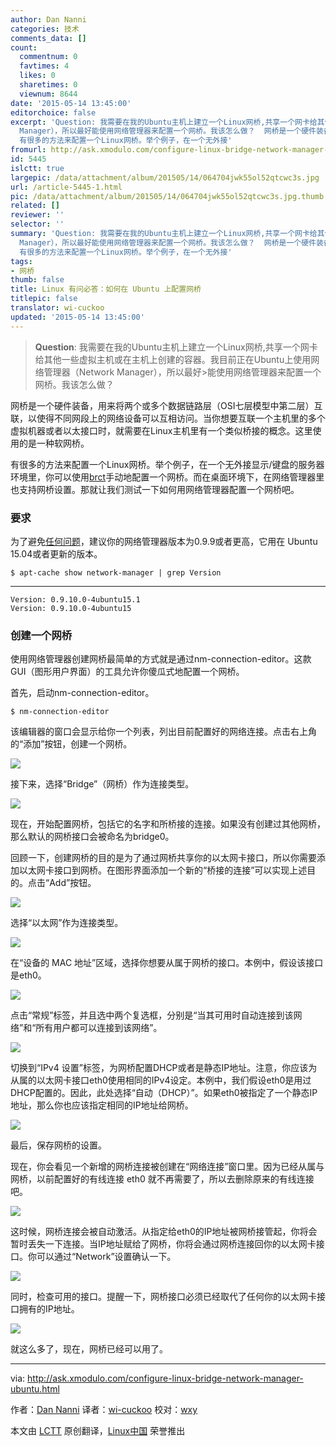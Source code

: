 ```yaml
---
author: Dan Nanni
categories: 技术
comments_data: []
count:
  commentnum: 0
  favtimes: 4
  likes: 0
  sharetimes: 0
  viewnum: 8644
date: '2015-05-14 13:45:00'
editorchoice: false
excerpt: 'Question: 我需要在我的Ubuntu主机上建立一个Linux网桥,共享一个网卡给其他一些虚拟主机或在主机上创建的容器。我目前正在Ubuntu上使用网络管理器（Network
  Manager），所以最好能使用网络管理器来配置一个网桥。我该怎么做？  网桥是一个硬件装备，用来将两个或多个数据链路层（OSI七层模型中第二层）互联，以使得不同网段上的网络设备可以互相访问。当你想要互联一个主机里的多个虚拟机器或者以太接口时，就需要在Linux主机里有一个类似桥接的概念。这里使用的是一种软网桥。
  有很多的方法来配置一个Linux网桥。举个例子，在一个无外接'
fromurl: http://ask.xmodulo.com/configure-linux-bridge-network-manager-ubuntu.html
id: 5445
islctt: true
largepic: /data/attachment/album/201505/14/064704jwk55ol52qtcwc3s.jpg
url: /article-5445-1.html
pic: /data/attachment/album/201505/14/064704jwk55ol52qtcwc3s.jpg.thumb.jpg
related: []
reviewer: ''
selector: ''
summary: 'Question: 我需要在我的Ubuntu主机上建立一个Linux网桥,共享一个网卡给其他一些虚拟主机或在主机上创建的容器。我目前正在Ubuntu上使用网络管理器（Network
  Manager），所以最好能使用网络管理器来配置一个网桥。我该怎么做？  网桥是一个硬件装备，用来将两个或多个数据链路层（OSI七层模型中第二层）互联，以使得不同网段上的网络设备可以互相访问。当你想要互联一个主机里的多个虚拟机器或者以太接口时，就需要在Linux主机里有一个类似桥接的概念。这里使用的是一种软网桥。
  有很多的方法来配置一个Linux网桥。举个例子，在一个无外接'
tags:
- 网桥
thumb: false
title: Linux 有问必答：如何在 Ubuntu 上配置网桥
titlepic: false
translator: wi-cuckoo
updated: '2015-05-14 13:45:00'
---
```



> 
> **Question**: 我需要在我的Ubuntu主机上建立一个Linux网桥,共享一个网卡给其他一些虚拟主机或在主机上创建的容器。我目前正在Ubuntu上使用网络管理器（Network Manager），所以最好>能使用网络管理器来配置一个网桥。我该怎么做？
> 
> 
> 


网桥是一个硬件装备，用来将两个或多个数据链路层（OSI七层模型中第二层）互联，以使得不同网段上的网络设备可以互相访问。当你想要互联一个主机里的多个虚拟机器或者以太接口时，就需要在Linux主机里有一个类似桥接的概念。这里使用的是一种软网桥。


有很多的方法来配置一个Linux网桥。举个例子，在一个无外接显示/键盘的服务器环境里，你可以使用[brct](http://xmodulo.com/how-to-configure-linux-bridge-interface.html)手动地配置一个网桥。而在桌面环境下，在网络管理器里也支持网桥设置。那就让我们测试一下如何用网络管理器配置一个网桥吧。


### 要求


为了避免[任何问题](https://bugs.launchpad.net/ubuntu/+source/network-manager/+bug/1273201)，建议你的网络管理器版本为0.9.9或者更高，它用在 Ubuntu 15.04或者更新的版本。



```
$ apt-cache show network-manager | grep Version

```



---



```
Version: 0.9.10.0-4ubuntu15.1
Version: 0.9.10.0-4ubuntu15

```

### 创建一个网桥


使用网络管理器创建网桥最简单的方式就是通过nm-connection-editor。这款GUI（图形用户界面）的工具允许你傻瓜式地配置一个网桥。


首先，启动nm-connection-editor。



```
$ nm-connection-editor

```

该编辑器的窗口会显示给你一个列表，列出目前配置好的网络连接。点击右上角的“添加”按钮，创建一个网桥。


![](/data/attachment/album/201505/14/064704jwk55ol52qtcwc3s.jpg)


接下来，选择“Bridge”（网桥）作为连接类型。


![](/data/attachment/album/201505/14/064705nlmwlswdwf9gwgzu.jpg)


现在，开始配置网桥，包括它的名字和所桥接的连接。如果没有创建过其他网桥，那么默认的网桥接口会被命名为bridge0。


回顾一下，创建网桥的目的是为了通过网桥共享你的以太网卡接口，所以你需要添加以太网卡接口到网桥。在图形界面添加一个新的“桥接的连接”可以实现上述目的。点击“Add”按钮。


![](/data/attachment/album/201505/14/064706oa7lainzjfhwtf8j.jpg)


选择“以太网”作为连接类型。


![](/data/attachment/album/201505/14/064706d1ss0i04h3c9mzem.jpg)


在“设备的 MAC 地址”区域，选择你想要从属于网桥的接口。本例中，假设该接口是eth0。


![](/data/attachment/album/201505/14/064707pz4k6qx6qpi4eevz.jpg)


点击“常规”标签，并且选中两个复选框，分别是“当其可用时自动连接到该网络”和“所有用户都可以连接到该网络”。


![](/data/attachment/album/201505/14/064709sf7lsx4tzdt8qpxp.jpg)


切换到“IPv4 设置”标签，为网桥配置DHCP或者是静态IP地址。注意，你应该为从属的以太网卡接口eth0使用相同的IPv4设定。本例中，我们假设eth0是用过DHCP配置的。因此，此处选择“自动（DHCP）”。如果eth0被指定了一个静态IP地址，那么你也应该指定相同的IP地址给网桥。


![](/data/attachment/album/201505/14/064710jpojmdtfqjwwpbcf.jpg)


最后，保存网桥的设置。


现在，你会看见一个新增的网桥连接被创建在“网络连接”窗口里。因为已经从属与网桥，以前配置好的有线连接 eth0 就不再需要了，所以去删除原来的有线连接吧。


![](/data/attachment/album/201505/14/064710nopp5zp5q13qe3uz.jpg)


这时候，网桥连接会被自动激活。从指定给eth0的IP地址被网桥接管起，你将会暂时丢失一下连接。当IP地址赋给了网桥，你将会通过网桥连接回你的以太网卡接口。你可以通过“Network”设置确认一下。


![](/data/attachment/album/201505/14/064711yzb6u4x4e6e64ftq.jpg)


同时，检查可用的接口。提醒一下，网桥接口必须已经取代了任何你的以太网卡接口拥有的IP地址。


![](/data/attachment/album/201505/14/064712yi5wlau249xaaaks.jpg)


就这么多了，现在，网桥已经可以用了。




---


via: <http://ask.xmodulo.com/configure-linux-bridge-network-manager-ubuntu.html>


作者：[Dan Nanni](http://ask.xmodulo.com/author/nanni) 译者：[wi-cuckoo](https://github.com/wi-cuckoo) 校对：[wxy](https://github.com/wxy)


本文由 [LCTT](https://github.com/LCTT/TranslateProject) 原创翻译，[Linux中国](https://linux.cn/) 荣誉推出